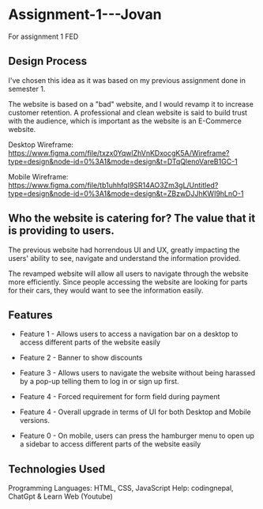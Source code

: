 # Assignment-1---Jovan

For assignment 1 FED

## Design Process

I've chosen this idea as it was based on my previous assignment done in semester 1.

The website is based on a "bad" website, and I would revamp it to increase customer retention. A professional and clean website is said to build trust with the audience, which is important as the website is an E-Commerce website. 

Desktop Wireframe: https://www.figma.com/file/txzx0YqwlZhVnKDxocgK5A/Wireframe?type=design&node-id=0%3A1&mode=design&t=DTqQlenoVareB1GC-1

Mobile Wireframe: https://www.figma.com/file/tb1uhhfqI9SR14AO3Zm3gL/Untitled?type=design&node-id=0%3A1&mode=design&t=ZBzwDJJhKWI9hLnO-1

## Who the website is catering for? The value that it is providing to users.

The previous website had horrendous UI and UX, greatly impacting the users' ability to see, navigate and understand the information provided. 

The revamped website will allow all users to navigate through the website more efficiently. Since people accessing the website are looking for parts for their cars, they would want to see the information easily.

## Features

- Feature 1 - Allows users to access a navigation bar on a desktop to access different parts of the website easily
- Feature 2 - Banner to show discounts
- Feature 3 - Allows users to navigate the website without being harassed by a pop-up telling them to log in or sign up first.
- Feature 4 - Forced requirement for form field during payment

- Feature 4 - Overall upgrade in terms of UI for both Desktop and Mobile versions.

- Feature 0 - On mobile, users can press the hamburger menu to open up a sidebar to access different parts of the website easily

## Technologies Used

Programming Languages: HTML, CSS, JavaScript
Help: codingnepal, ChatGpt & Learn Web (Youtube)
